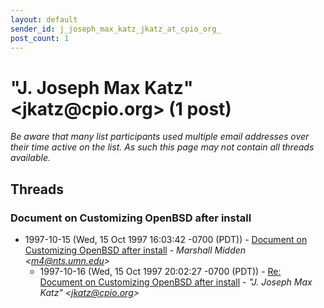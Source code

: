```yaml
---
layout: default
sender_id: j_joseph_max_katz_jkatz_at_cpio_org_
post_count: 1
---
```


# "J. Joseph Max Katz" <jkatz<span>@</span>cpio.org> (1 post)

_Be aware that many list participants used multiple email addresses over their time active on the list. As such this page may not contain all threads available._

## Threads

### Document on Customizing OpenBSD after install
+ 1997-10-15 (Wed, 15 Oct 1997 16:03:42 -0700 (PDT)) - [Document on Customizing OpenBSD after install](/archive/1997/10/fdb841b89ed5ab0afbf93eadf9872788bc7a5e5ddad9ea39d7586b1eade31da8) - _Marshall Midden \<m4@nts.umn.edu\>_
  + 1997-10-16 (Wed, 15 Oct 1997 20:02:27 -0700 (PDT)) - [Re: Document on Customizing OpenBSD after install](/archive/1997/10/0b6b77586c7fb289f26164c2593b16f7117253fddab0ccc52ba55ba18c011a07) - _"J. Joseph Max Katz" \<jkatz@cpio.org\>_

